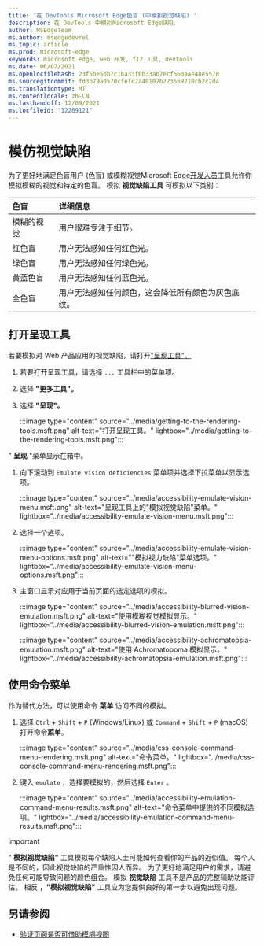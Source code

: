 ```yaml
---
title: '在 DevTools Microsoft Edge色盲 (中模拟视觉缺陷) '
description: 在 DevTools 中模拟Microsoft Edge缺陷。
author: MSEdgeTeam
ms.author: msedgedevrel
ms.topic: article
ms.prod: microsoft-edge
keywords: microsoft edge, web 开发, f12 工具, devtools
ms.date: 06/07/2021
ms.openlocfilehash: 23f5be5bb7c1ba33f0b33ab7ecf560aae48e5570
ms.sourcegitcommit: fd3b79a0570cfefc2a40107b223569210cb2c2d4
ms.translationtype: MT
ms.contentlocale: zh-CN
ms.lasthandoff: 12/09/2021
ms.locfileid: "12269121"
---
```

# <a name="emulate-vision-deficiencies"></a>模仿视觉缺陷

为了更好地满足色盲用户 (色盲[](https://www.colourblindawareness.org)) 或模糊视觉Microsoft Edge[开发人员](../index.md)工具允许你模拟模糊的视觉和特定的色盲。  模拟 **视觉缺陷工具** 可模拟以下类别：

| 色盲 | 详细信息 |
|:--- |:--- |
| 模糊的视觉 | 用户很难专注于细节。 |
| 红色盲 | 用户无法感知任何红色光。 |
| 绿色盲 | 用户无法感知任何绿色光。 |
| 黄蓝色盲 | 用户无法感知任何蓝色光。 |
| 全色盲 | 用户无法感知任何颜色，这会降低所有颜色为灰色底纹。 |


<!-- ====================================================================== -->
## <a name="open-the-rendering-tool"></a>打开呈现工具

若要模拟对 Web 产品应用的视觉缺陷，请打开["呈现工具"。](../rendering-tools/index.md)

1.  若要打开呈现工具，请选择 `...` 工具栏中的菜单项。
1.  选择 **"更多工具"。**
1.  选择 **"呈现"。**

    :::image type="content" source="../media/getting-to-the-rendering-tools.msft.png" alt-text="打开呈现工具。" lightbox="../media/getting-to-the-rendering-tools.msft.png":::

" **呈现** "菜单显示在箱中。

1.  向下滚动到 `Emulate vision deficiencies` 菜单项并选择下拉菜单以显示选项。

    :::image type="content" source="../media/accessibility-emulate-vision-menu.msft.png" alt-text="呈现工具上的&quot;模拟视觉缺陷&quot;菜单。" lightbox="../media/accessibility-emulate-vision-menu.msft.png":::

1.  选择一个选项。

    :::image type="content" source="../media/accessibility-emulate-vision-menu-options.msft.png" alt-text="&quot;模拟视力缺陷&quot;菜单选项。" lightbox="../media/accessibility-emulate-vision-menu-options.msft.png":::

1.  主窗口显示对应用于当前页面的选定选项的模拟。

    :::image type="content" source="../media/accessibility-blurred-vision-emulation.msft.png" alt-text="使用模糊视觉模拟显示。" lightbox="../media/accessibility-blurred-vision-emulation.msft.png":::

    :::image type="content" source="../media/accessibility-achromatopsia-emulation.msft.png" alt-text="使用 Achromatopoma 模拟显示。" lightbox="../media/accessibility-achromatopsia-emulation.msft.png":::


<!-- ====================================================================== -->
## <a name="use-the-command-menu"></a>使用命令菜单

作为替代方法，可以使用命令 **菜单** 访问不同的模拟。

1.  选择 `Ctrl` + `Shift` + `P` (Windows/Linux) 或 `Command` + `Shift` + `P` (macOS) 打开命令**菜单**。

    :::image type="content" source="../media/css-console-command-menu-rendering.msft.png" alt-text="命令菜单。" lightbox="../media/css-console-command-menu-rendering.msft.png":::

1.  键入 `emulate` ，选择要模拟的，然后选择 `Enter` 。

    :::image type="content" source="../media/accessibility-emulation-command-menu-results.msft.png" alt-text="命令菜单中提供的不同模拟选项。" lightbox="../media/accessibility-emulation-command-menu-results.msft.png":::

> [!IMPORTANT]
> " **模拟视觉缺陷"** 工具模拟每个缺陷人士可能如何查看你的产品的近似值。  每个人是不同的，因此视觉缺陷的严重性因人而异。  为了更好地满足用户的需求，请避免任何可能导致问题的颜色组合。  模拟 **视觉缺陷** 工具不是产品的完整辅助功能评估。  相反 **，"模拟视觉缺陷"** 工具应为您提供良好的第一步以避免出现问题。


<!-- ====================================================================== -->
## <a name="see-also"></a>另请参阅

*  [验证页面是否可借助模糊视图](test-blurred-vision.md)
